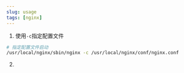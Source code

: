 ```yaml
---
slug: usage
tags: [nginx]
---
```


1. 使用`-c`指定配置文件
```bash
# 指定配置文件启动
/usr/local/nginx/sbin/nginx -c /usr/local/nginx/conf/nginx.conf
```

2. 